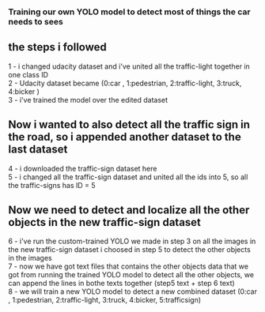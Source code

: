 ### Training our own YOLO model to detect most of things the car needs to sees<br />
## the steps i followed<br />
1 - i changed udacity dataset and i've united all the traffic-light together in one class ID <br />
2 - Udacity dataset became (0:car , 1:pedestrian, 2:traffic-light, 3:truck, 4:bicker ) <br />
3 - i've trained the model over the edited dataset <br />
## Now i wanted to also detect all the traffic sign in the road, so i appended another dataset to the last dataset <br />
4 - i downloaded the traffic-sign dataset here <br />
5 - i changed all the traffic-sign dataset and united all the ids into 5, so all the traffic-signs has ID = 5 <br />
## Now we need to detect and localize all the other objects in the new traffic-sign dataset <br />
6 - i've run the custom-trained YOLO we made in step 3 on all the images in the new traffic-sign dataset i choosed in step 5 to detect the other objects in the images  <br />
7 - now we have got text files that contains the other objects data that we got from running the trained YOLO model to detect all the other objects, we can append the lines in bothe texts together (step5 text + step 6 text) <br />
8 - we will train a new YOLO model to detect a new combined dataset (0:car , 1:pedestrian, 2:traffic-light, 3:truck, 4:bicker, 5:trafficsign) <br />
